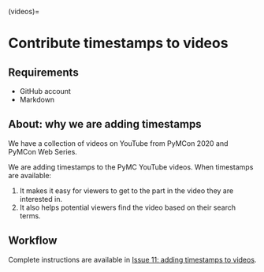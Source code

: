 (videos)=
# Contribute timestamps to videos

## Requirements
- GitHub account
- Markdown

## About: why we are adding timestamps

We have a collection of videos on YouTube from PyMCon 2020 and PyMCon Web Series.

We are adding timestamps to the PyMC YouTube videos.  When timestamps are available:
1. It makes it easy for viewers to get to the part in the video they are interested in.
2. It also helps potential viewers find the video based on their search terms.

## Workflow

Complete instructions are available in [Issue 11: adding timestamps to videos](https://github.com/pymc-devs/video-timestamps/issues/11).
